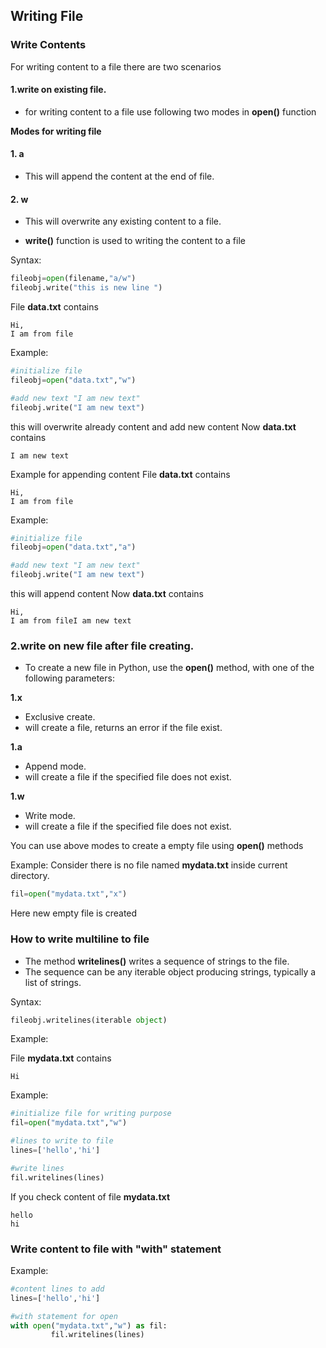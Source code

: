 ## Writing File


### Write Contents

For writing content to a file there are two scenarios

#### 1.write on existing file.
- for writing content to a file use following two modes in **open()** function

**Modes for writing file**

#### 1. a
- This will append the content at the end of file.

#### 2. w 
- This will overwrite any existing content to a file.

- **write()** function is used to writing the content to a file

Syntax:
```python
fileobj=open(filename,"a/w")
fileobj.write("this is new line ")
```


File **data.txt** contains
```
Hi,
I am from file
```
Example:
```python
#initialize file
fileobj=open("data.txt","w")

#add new text "I am new text"
fileobj.write("I am new text")
```

this will overwrite already content and add new content
Now **data.txt** contains
```
I am new text
```

Example for appending content
File **data.txt** contains
```
Hi,
I am from file
```

Example:
```python
#initialize file
fileobj=open("data.txt","a")

#add new text "I am new text"
fileobj.write("I am new text")
```

this will append content 
Now **data.txt** contains
```
Hi,
I am from fileI am new text
```

### 2.write on new file after file creating.

- To create a new file in Python, use the **open()** method, with one of the following parameters:

**1.x**
- Exclusive create.
- will create a file, returns an error if the file exist.

**1.a**
- Append mode.
- will create a file if the specified file does not exist.

**1.w**
- Write mode.
- will create a file if the specified file does not exist.

You can use above modes to create a empty file using **open()** methods

Example:
Consider there is no file named **mydata.txt** inside current directory.
```python
fil=open("mydata.txt","x")
```

Here new empty file is created 



### How to write multiline to file

- The method **writelines()** writes a sequence of strings to the file. 
- The sequence can be any iterable object producing strings, typically a list of strings.

Syntax:
```python
fileobj.writelines(iterable object)
```

Example:

File **mydata.txt** contains
```
Hi
```
Example:
```python
#initialize file for writing purpose
fil=open("mydata.txt","w")

#lines to write to file
lines=['hello','hi']

#write lines
fil.writelines(lines)
```

If you check content of file **mydata.txt**
```
hello
hi
```
### Write content to file with "with" statement

Example:
```python
#content lines to add
lines=['hello','hi']

#with statement for open
with open("mydata.txt","w") as fil:
         fil.writelines(lines)

```

